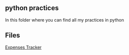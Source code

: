## python practices
In this folder where you can find all my practices in python

## Files
[Expenses Tracker](Expenses%20Trackery)
